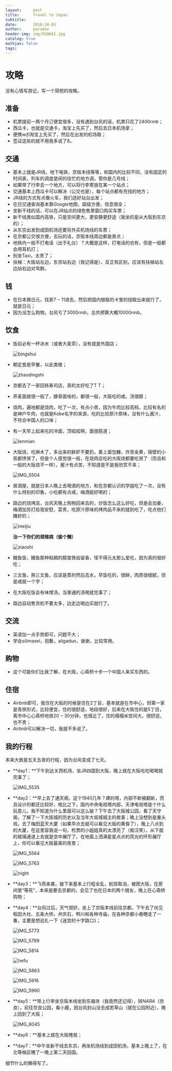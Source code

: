 ```yaml
---
layout:     post
title:      Travel to Japan
subtitle:   
date:       2018-10-03
author:     paradox
header-img: img/OSAKA1.jpg
catalog: true
mathjax: false
tags:
---
```


# 攻略

没有心情写游记，写一个简短的攻略。

## 准备

- 机票提前一两个月订便宜很多，没有遇到台风的话，机票只花了$2400rmb$；
- 西瓜卡，也就是交通卡，淘宝上先买了，然后去日本机场拿；
- 便携$wifi$淘宝上先买了，然后在出发的机场取；
- 签证这些的就不用我多说了8。

## 交通

- 基本上就是JR线，地下电铁，京阪本线等等，和国内的比较不同，没有固定的时间表，列车的调度是闲的往忙的地方调，管你是几号线；
- 如果带了行李去一个地方，可以将行李寄放在某一个站点；
- 交通基本上西瓜卡可以解决（公交也是），每个站点都有充钱的地方；
- JR线的方式有点像火车，我们选好站台出发；
- 在日交通查询基本靠$Google$地图，超级方便，信息很全；
- 坐新干线的话，可以在JR站点的绿色售票窗口购买车票；
- 新干线类似国内高铁，只是空间更大，更安静更舒适（我坐的是从大阪到东京的）；
- 从东京出发到成田机场还要另外买机场线的车票；
- 在京都公交很方便，去玩的话，京阪本线周边都是景点；
- 地铁内一般不打电话（出于礼仪）？大概是这样，打电话的也有，但是一般都会用耳机打；
- 别坐Taxi，太贵了；
- 扶梯：大阪站左边，东京站右边（我记得是），反正有区别，应该有扶梯站左边站右边对骂群。

## 钱

- 在日本换日元，找家$7-11$进去，然后把国内银联的卡里的钱取出来就行了，就是日元；
- 因为没怎么购物，台风亏了$3000rmb$，总共预算大概$10000rmb$。

## 饮食

- 饭前必有一杯冰水（或者大麦茶），没有就是外国店；

  ![bingshui](https://raw.githubusercontent.com/paradoxtown/paradoxtown.github.io/master/img/bingshui.jpg)

- 朝定食是早餐，以此类推；

  ![zhaodingshi](https://raw.githubusercontent.com/paradoxtown/paradoxtown.github.io/master/img/zhaodingshi.jpg)

- 京都去了一家回转寿司店，真的太好吃了T T；

- 荞麦面就很一般了，豚骨面啥的，都很一般，大阪吃的咸，汤很醇；

- 烧肉，遍地都是烧肉，吃了一次，有点小贵，因为牛肉比较高档，比较有名的是神户牛肉，也就是Kobe名字的来源，吃的比较原汁原味，没有什么酱汁，不符合中国人的口味；

- 有一天早上起来吃的冷面，顶呱呱啊，面很筋道；

  ![lenmian](https://raw.githubusercontent.com/paradoxtown/paradoxtown.github.io/master/img/lenmian.jpg)

- 大阪烧，吃麻木了，多出来的鲜虾不要扔，裹上面包糠，炸至金黄，隔壁的小孩都馋哭了，但是个人感觉很一般，在烧肉店吃的大阪烧都要吃哭了（而且和一般的大阪烧不一样），酱汁有点苦，不知道是不是我欣赏不来；

  ![IMG_5504](https://raw.githubusercontent.com/paradoxtown/paradoxtown.github.io/master/img/IMG_5504.JPG)

- 居酒屋，就是日本人晚上去喝酒的地方，和在京都认识的学姐吃了一次，没有什么特别的印象，小吃都有点咸，梅酒挺好喝的；

- 路边的烧烤店，台风天晚上购物回来去的，炒饭怎么这么好吃，但是会加姜，梅酒加苏打给我安慰，菜贵，吃原汁原味的烤肉品不来的就别吃了，吃点他们腌好的；

  ![meijiu](https://raw.githubusercontent.com/paradoxtown/paradoxtown.github.io/master/img/meijiu.jpg)

  **治一下你们的颈椎病（偷个懒）**

  ![xiaoshi](https://raw.githubusercontent.com/paradoxtown/paradoxtown.github.io/master/img/xiaoshi.jpg)

- 鳗鱼饭，鳗鱼那种粘稠的醇度唇齿留香，怪不得元太那么爱吃，因为真的很好吃；

- 三文鱼，熟三文鱼，应该是蒸的然后去水，早饭吃的，很鲜，肉质很细腻，但是咸就一个字；

- 在大阪吃饭会有味增汤，当普通的汤喝就完事了；

- 路边自动售货机不要太多，边走边喝边买就行了。

## 交流

- 英语加一点手势即可，问题不大；
- 学会silimasei，抱歉，aligaduo，谢谢，比较常用。

## 购物

- 这个可能你们比我了解，在大阪，心斋桥十步一个中国人来买东西的。

## 住宿

- $Airbnb$即可，我住在大阪的时候是住在$2$丁目，基本就是在市中心，但第一家是青旅形式，比较便宜，住的很舒适，地段很好，后来在大阪住的是$5$丁目，离市中心心斋桥地铁$20-30$分钟，也很近了，住的榻榻米空间大，很舒适，也不贵；
- $Airbnb$可以解决一切，我就不多说了。

## 我的行程

本来大致是五天五夜的行程，因为台风变成了七天。

- **day1：**下午到达关西机场，坐JR四国到大阪，晚上就在大阪吃吃喝喝就完事了；

  ![IMG_5535](https://raw.githubusercontent.com/paradoxtown/paradoxtown.github.io/master/img/IMG_5535.JPG)

- **day2：**早上去了通天阁，这个1940几年？建的塔，内部不断被翻新，而且设计的都还比较好，相比之下，国内中央电视塔内部，天津电视塔是个什么玩意儿，我不知道为什么里面可以这么破？下午去了大阪城公园，看了天守阁，了解了一下大阪城的历史以及当年大坂城城主的故事；晚上没想到是重头戏，去了梅田蓝天大厦（如果早点去就可以看见大阪的黄昏了），晚上八点到的大厦，在这里容我说一句，检票的小姐姐真的太漂亮了（痴汉笑）。从下面的玻璃通道上去就是空中展厅了。在地面上洒满星星点点的荧光的环形展厅上，你可以看见大阪最美的夜景；

  ![IMG_5564](https://raw.githubusercontent.com/paradoxtown/paradoxtown.github.io/master/img/IMG_5564.JPG)

  ![IMG_5763](..\img\IMG_5763.JPG)

  ![night](https://raw.githubusercontent.com/paradoxtown/paradoxtown.github.io/master/img/night.jpg)

- **day3：**飞燕来袭，接下来基本上行程全乱，航班取消，被困大阪，在房间里“等死”，本来是要去京都的。会见了也在日本的两个朋友，晚上在心斋桥购物；

- **day4：**台风过后，天气很好。坐上了京阪本线前往京都。下午去了伏见稻田大社、五条大桥、弁庆石、鸭川和各种寺庙，在各种京都小巷瞎走了一番，主要是想巡礼一下《迷宫的十字路口》；

  ![IMG_5773](https://raw.githubusercontent.com/paradoxtown/paradoxtown.github.io/master/img/IMG_5773.JPG)

  ![IMG_5799](..\img\IMG_5799.JPG)

  ![IMG_5814](https://raw.githubusercontent.com/paradoxtown/paradoxtown.github.io/master/img/IMG_5814.JPG)

  ![hefu](https://raw.githubusercontent.com/paradoxtown/paradoxtown.github.io/master/img/hefu.jpg)

  ![IMG_5863](https://raw.githubusercontent.com/paradoxtown/paradoxtown.github.io/master/img/IMG_5863.JPG)

  ![IMG_5916](https://raw.githubusercontent.com/paradoxtown/paradoxtown.github.io/master/img/IMG_5916.JPG)

  ![IMG_5960](https://raw.githubusercontent.com/paradoxtown/paradoxtown.github.io/master/img/IMG_5960.JPG)

- **day5：**带上行李坐京阪本线坐到东福寺（我竟然还记得），转$NARA$（奈良），前往奈良公园，看小鹿，因台风封山没去成若草山（就在公园附近），晚上回到了大阪；

  ![IMG_6045](https://raw.githubusercontent.com/paradoxtown/paradoxtown.github.io/master/img/IMG_6045.JPG)

- **day6：**基本上就在大阪瞎晃；

- **day7：**中午坐新干线去东京，再坐机场线到成田机场，基本上晚上了，在北等候区睡了一晚上第二天回国。



细节什么的懒得写了。